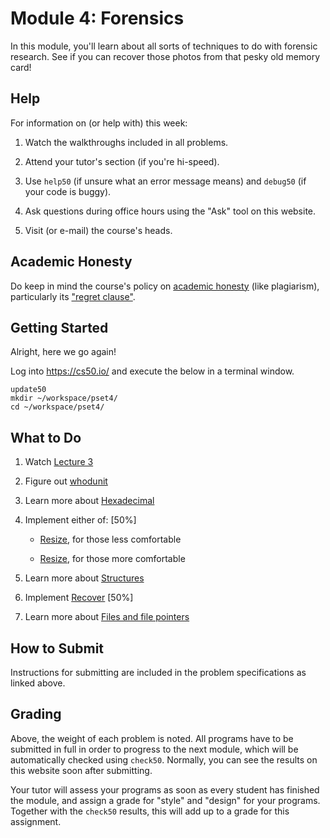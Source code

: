 # Module 4: Forensics

In this module, you'll learn about all sorts of techniques to do with forensic research. See if you can recover those photos from that pesky old memory card!

## Help

For information on (or help with) this week:

1. Watch the walkthroughs included in all problems.

2. Attend your tutor's section (if you're hi-speed).

3. Use `help50` (if unsure what an error message means) and `debug50` (if your code is buggy).

4. Ask questions during office hours using the "Ask" tool on this website.

5. Visit (or e-mail) the course's heads.

## Academic Honesty

Do keep in mind the course's policy on [academic honesty](/syllabus#academic_honesty) (like plagiarism), particularly its ["regret clause"](/syllabus#regret).

## Getting Started

Alright, here we go again!

Log into <https://cs50.io/> and execute the below in a terminal window.

    update50
    mkdir ~/workspace/pset4/
    cd ~/workspace/pset4/

## What to Do

1. Watch [Lecture 3](/lectures/lecture-3)

2. Figure out [whodunit](/problems/whodunit)

3. Learn more about [Hexadecimal](https://www.youtube.com/embed/u_atXp-NF6w?autoplay=1&rel=0)

4. Implement either of: [50%]

    - [Resize](/problems/resize-less), for those less comfortable

    - [Resize](/problems/resize-more), for those more comfortable

5. Learn more about [Structures](https://www.youtube.com/embed/E4lb2gkyXr8?autoplay=1&rel=0)

6. Implement [Recover](/problems/recover) [50%]

7. Learn more about [Files and file pointers](https://www.youtube.com/embed/bOF-SpEAYgk?autoplay=1&rel=0)


## How to Submit

Instructions for submitting are included in the problem specifications as linked above.


## Grading

Above, the weight of each problem is noted. All programs have to be submitted in full in order to progress to the next module, which will be automatically checked using `check50`. Normally, you can see the results on this website soon after submitting.

Your tutor will assess your programs as soon as every student has finished the module, and assign a grade for "style" and "design" for your programs. Together with the `check50` results, this will add up to a grade for this assignment.
